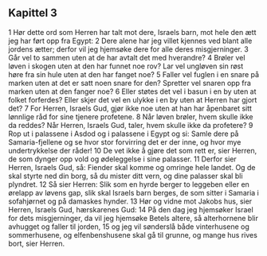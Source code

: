 ## Kapittel 3

1 Hør dette ord som Herren har talt mot dere, Israels barn, mot hele den ætt jeg har ført opp fra Egypt:
2 Dere alene har jeg villet kjennes ved blant alle jordens ætter; derfor vil jeg hjemsøke dere for alle deres misgjerninger.
3 Går vel to sammen uten at de har avtalt det med hverandre?
4 Brøler vel løven i skogen uten at den har funnet noe rov? Lar vel ungløven sin røst høre fra sin hule uten at den har fanget noe?
5 Faller vel fuglen i en snare på marken uten at det er satt noen snare for den? Spretter vel snaren opp fra marken uten at den fanger noe?
6 Eller støtes det vel i basun i en by uten at folket forferdes? Eller skjer det vel en ulykke i en by uten at Herren har gjort det?
7 For Herren, Israels Gud, gjør ikke noe uten at han har åpenbaret sitt lønnlige råd for sine tjenere profetene.
8 Når løven brøler, hvem skulle ikke da reddes? Når Herren, Israels Gud, taler, hvem skulle ikke da profetere?
9 Rop ut i palassene i Asdod og i palassene i Egypt og si: Samle dere på Samaria-fjellene og se hvor stor forvirring det er der inne, og hvor mye undertrykkelse der råder!
10 De vet ikke å gjøre det som rett er, sier Herren, de som dynger opp vold og ødeleggelse i sine palasser.
11 Derfor sier Herren, Israels Gud, så: Fiender skal komme og omringe hele landet. Og de skal styrte ned din borg, så du mister ditt vern, og dine palasser skal bli plyndret.
12 Så sier Herren: Slik som en hyrde berger to leggeben eller en ørelapp av løvens gap, slik skal Israels barn berges, de som sitter i Samaria i sofahjørnet og på damaskes hynder.
13 Hør og vidne mot Jakobs hus, sier Herren, Israels Gud, hærskarenes Gud:
14 På den dag jeg hjemsøker Israel for dets misgjerninger, da vil jeg hjemsøke Betels altere, så alterhornene blir avhugget og faller til jorden,
15 og jeg vil sønderslå både vinterhusene og sommerhusene, og elfenbenshusene skal gå til grunne, og mange hus rives bort, sier Herren.
